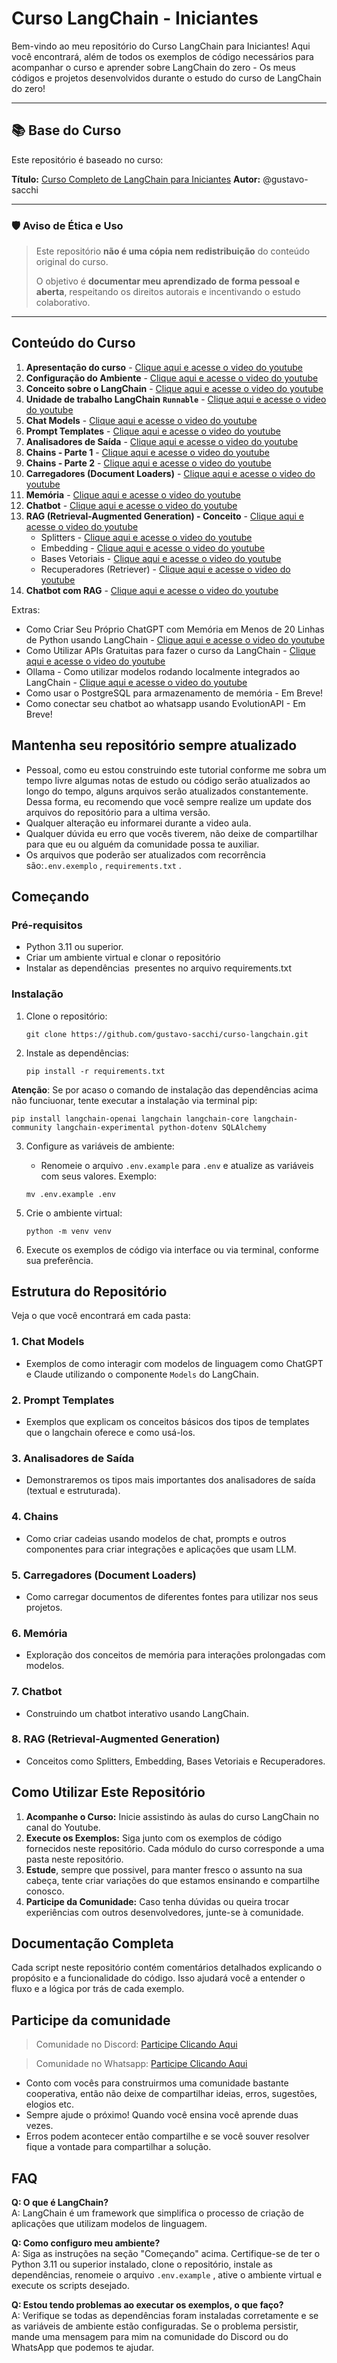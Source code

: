 # Curso LangChain - Iniciantes

Bem-vindo ao meu repositório do Curso LangChain para Iniciantes! Aqui você encontrará, além de todos os exemplos de código necessários para acompanhar o curso e aprender sobre LangChain do zero - Os meus códigos e projetos desenvolvidos durante o estudo do curso de LangChain do zero!

---

## 📚 Base do Curso

Este repositório é baseado no curso:

**Título:** [Curso Completo de LangChain para Iniciantes]([https://link-do-curso.com](https://youtu.be/D3oQBfeB23U?si=kJsKD0uh0hQWxZNE))  
**Autor:** @gustavo-sacchi

---

### 🛡️ Aviso de Ética e Uso

> Este repositório **não é uma cópia nem redistribuição** do conteúdo original do curso.  
>  
> O objetivo é **documentar meu aprendizado de forma pessoal e aberta**, respeitando os direitos autorais e incentivando o estudo colaborativo.  

---

## Conteúdo do Curso

1. **Apresentação do curso** - [Clique aqui e acesse o video do youtube](https://youtu.be/mAa9lnK3HQw)
2. **Configuração do Ambiente** - [Clique aqui e acesse o video do youtube](https://youtu.be/D3oQBfeB23U)
3. **Conceito sobre o LangChain** - [Clique aqui e acesse o video do youtube](https://youtu.be/fNspLmXqm1Q)
4. **Unidade de trabalho LangChain** **`Runnable`** - [Clique aqui e acesse o video do youtube](https://youtu.be/zlas_BXp9nc?si=bHxZDgEhAX9iNiPe)
5. **Chat Models** - [Clique aqui e acesse o video do youtube](https://youtu.be/lfYzOlJCAlo?si=tRPaOK3J8p5jFEY1)
6. **Prompt Templates** - [Clique aqui e acesse o video do youtube](https://youtu.be/lfYzOlJCAlo?si=53uF6FfKTD5JFMzq)
7. **Analisadores de Saída** - [Clique aqui e acesse o video do youtube](https://youtu.be/VQl1V2z0X8o)
8. **Chains - Parte 1** - [Clique aqui e acesse o video do youtube](https://youtu.be/RuxyWgRRDGE?si=cbgJiTqYUxz2onPH)
9. **Chains - Parte 2** - [Clique aqui e acesse o video do youtube](https://youtu.be/E36XcPahzTc?si=uFBx7W8UfE-Y-ec3)
10. **Carregadores (Document Loaders)** - [Clique aqui e acesse o video do youtube](https://youtu.be/DC31BICQFEI)
11. **Memória** - [Clique aqui e acesse o video do youtube](https://youtu.be/uZC34c6DXcI)
12. **Chatbot** - [Clique aqui e acesse o video do youtube](https://youtu.be/2Ama0t2evHM)
13. **RAG (Retrieval-Augmented Generation) - Conceito**  - [Clique aqui e acesse o video do youtube](https://youtu.be/f2IUNYCF-G0)
    - Splitters - [Clique aqui e acesse o video do youtube](https://youtu.be/h1urQIW9UTk)
    - Embedding - [Clique aqui e acesse o video do youtube](https://youtu.be/2TRe7K49X94)
    - Bases Vetoriais - [Clique aqui e acesse o video do youtube](https://youtu.be/xzmk1I73YnA)
    - Recuperadores (Retriever) - [Clique aqui e acesse o video do youtube](https://youtu.be/38wlRpU_T5c)
14. **Chatbot com RAG** - [Clique aqui e acesse o video do youtube](https://youtu.be/4Apq46ruzLc)

Extras:
- Como Criar Seu Próprio ChatGPT com Memória em Menos de 20 Linhas de Python usando LangChain - [Clique aqui e acesse o video do youtube](https://youtu.be/SR4K7Tzc9NA?si=BSNcM0TgXx3-IFJl)
- Como Utilizar APIs Gratuitas para fazer o curso da LangChain - [Clique aqui e acesse o video do youtube](https://youtu.be/tGAiSM45kVY)
- Ollama - Como utilizar modelos rodando localmente integrados ao LangChain - [Clique aqui e acesse o video do youtube](https://youtu.be/LO71JhU_mK0)
- Como usar o PostgreSQL para armazenamento de memória - Em Breve!
- Como conectar seu chatbot ao whatsapp usando EvolutionAPI - Em Breve!

## Mantenha seu repositório sempre atualizado
- Pessoal, como eu estou construindo este tutorial conforme me sobra um tempo livre algumas notas de estudo ou código serão atualizados ao longo do tempo, alguns arquivos serão atualizados constantemente. Dessa forma, eu recomendo que você sempre realize um update dos arquivos do repositório para a ultima versão.
- Qualquer alteração eu informarei durante a video aula.
- Qualquer dúvida eu erro que vocês tiverem, não deixe de compartilhar para que eu ou alguém da comunidade possa te auxiliar.
- Os arquivos que poderão ser atualizados com recorrência são:`.env.exemplo` , `requirements.txt` .

## Começando

### Pré-requisitos

- Python  3.11 ou superior.
- Criar um ambiente virtual e clonar o repositório
- Instalar as dependências  presentes no arquivo requirements.txt

### Instalação

1. Clone o repositório:

   ```
   git clone https://github.com/gustavo-sacchi/curso-langchain.git
   ```

2. Instale as dependências:

   ```
   pip install -r requirements.txt
   ```
**Atenção**: Se por acaso o comando de instalação das dependências acima não funciuonar, tente executar a instalação via terminal pip:

``` 
pip install langchain-openai langchain langchain-core langchain-community langchain-experimental python-dotenv SQLAlchemy
```
    

3. Configure as variáveis de ambiente:

   - Renomeie o arquivo `.env.example` para `.env` e atualize as variáveis com seus valores. Exemplo:

   ```
   mv .env.example .env
   ```

5) Crie o ambiente virtual: 

    ```
    python -m venv venv
    ```

6) Execute os exemplos de código via interface ou via terminal, conforme sua preferência.

## Estrutura do Repositório

Veja o que você encontrará em cada pasta:

### 1. Chat Models

- Exemplos de como interagir com modelos de linguagem como ChatGPT e Claude utilizando o componente `Models` do LangChain.

### 2. Prompt Templates

- Exemplos que explicam os conceitos básicos dos tipos de templates que o langchain oferece e como usá-los.

### 3. Analisadores de Saída

- Demonstraremos os tipos mais importantes dos analisadores de saída (textual e estruturada).

### 4. Chains

- Como criar cadeias usando modelos de chat, prompts e outros componentes para criar integrações e aplicações que usam LLM.

### 5. Carregadores (Document Loaders)

- Como carregar documentos de diferentes fontes para utilizar nos seus projetos.

### 6. Memória

- Exploração dos conceitos de memória para interações prolongadas com modelos.

### 7. Chatbot

- Construindo um chatbot interativo usando LangChain.

### 8. RAG (Retrieval-Augmented Generation)

- Conceitos como Splitters, Embedding, Bases Vetoriais e Recuperadores.

## Como Utilizar Este Repositório

1. **Acompanhe o Curso:** Inicie assistindo às aulas do curso LangChain no canal do Youtube.
2. **Execute os Exemplos:** Siga junto com os exemplos de código fornecidos neste repositório. Cada módulo do curso corresponde a uma pasta neste repositório.
3. **Estude**, sempre que possivel, para manter fresco o assunto na sua cabeça, tente criar variações do que estamos ensinando e compartilhe conosco.
4. **Participe da Comunidade:** Caso tenha dúvidas ou queira trocar experiências com outros desenvolvedores, junte-se à comunidade.

## Documentação Completa

Cada script neste repositório contém comentários detalhados explicando o propósito e a funcionalidade do código. Isso ajudará você a entender o fluxo e a lógica por trás de cada exemplo.

## Participe da comunidade

> Comunidade no Discord: [Participe Clicando Aqui](https://discord.gg/4uTa2YSwAB)

> Comunidade no Whatsapp: [Participe Clicando Aqui](https://chat.whatsapp.com/Fj7dzuUx4TNJBPmNrBkolO)

- Conto com vocês para construirmos uma comunidade bastante cooperativa, então não deixe de compartilhar ideias, erros, sugestões, elogios etc.
- Sempre ajude o próximo! Quando você ensina você aprende duas vezes.
- Erros podem acontecer então compartilhe e se você souver resolver fique a vontade para compartilhar a solução.


## FAQ

**Q: O que é LangChain?**\
A: LangChain é um framework que simplifica o processo de criação de aplicações que utilizam modelos de linguagem.

**Q: Como configuro meu ambiente?**\
A: Siga as instruções na seção "Começando" acima. Certifique-se de ter o Python  3.11 ou superior instalado, clone o repositório, instale as dependências, renomeie o arquivo `.env.example` , ative o ambiente virtual e execute os scripts desejado.

**Q: Estou tendo problemas ao executar os exemplos, o que faço?**\
A: Verifique se todas as dependências foram instaladas corretamente e se as variáveis de ambiente estão configuradas. Se o problema persistir, mande uma mensagem para mim na comunidade do Discord ou do WhatsApp que podemos te ajudar.

